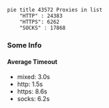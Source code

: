 
```mermaid
pie title 43572 Proxies in list
    "HTTP" : 24383
    "HTTPS": 6262
    "SOCKS" : 17868
```

### Some Info
#### Average Timeout

- mixed: 3.0s
- http: 1.5s
- https: 8.6s
- socks: 6.2s